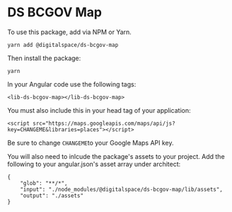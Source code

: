 # DS BCGOV Map

To use this package, add via NPM or Yarn.

`yarn add @digitalspace/ds-bcgov-map`

Then install the package:

`yarn`

In your Angular code use the following tags:

`<lib-ds-bcgov-map></lib-ds-bcgov-map>`

You must also include this in your head tag of your application:

`<script src="https://maps.googleapis.com/maps/api/js?key=CHANGEME&libraries=places"></script>`

Be sure to change `CHANGEME`to your Google Maps API key.

You will also need to inlcude the package's assets to your project. Add the following to your angular.json's asset array under architect:

```
{
    "glob": "**/*",
    "input": "./node_modules/@digitalspace/ds-bcgov-map/lib/assets",
    "output": "./assets"
}
```
